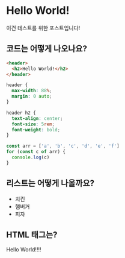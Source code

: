 # Hello World!

이건 테스트를 위한 포스트입니다!

## 코드는 어떻게 나오나요?

```html
<header>
  <h2>Hello World!</h2>
</header>
```

```css
header {
  max-width: 88%;
  margin: 0 auto;
}

header h2 {
  text-align: center;
  font-size: 5rem;
  font-weight: bold;
}
```

```javascript
const arr = ['a', 'b', 'c', 'd', 'e', 'f']
for (const c of arr) {
  console.log(c)
}
```

## 리스트는 어떻게 나올까요?

- 치킨
- 햄버거
- 피자

## HTML 태그는?

<div>Hello World!!!!</div>
